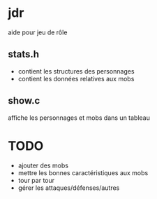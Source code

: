 # jdr
aide pour jeu de rôle

## stats.h
* contient les structures des personnages
* contient les données relatives aux mobs

## show.c
affiche les personnages et mobs dans un tableau

# TODO
+ ajouter des mobs
+ mettre les bonnes caractéristiques aux mobs
+ tour par tour
+ gérer les attaques/défenses/autres